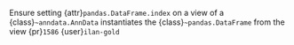 Ensure setting {attr}`pandas.DataFrame.index` on a view of a {class}`~anndata.AnnData` instantiates the {class}`~pandas.DataFrame` from the view {pr}`1586` {user}`ilan-gold`
